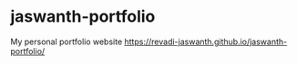 # jaswanth-portfolio

My personal portfolio website https://revadi-jaswanth.github.io/jaswanth-portfolio/ 
